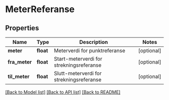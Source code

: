 # MeterReferanse

## Properties
Name | Type | Description | Notes
------------ | ------------- | ------------- | -------------
**meter** | **float** | Meterverdi for punktreferanse | [optional] 
**fra_meter** | **float** | Start-meterverdi for strekningsreferanse | [optional] 
**til_meter** | **float** | Slutt-meterverdi for strekningsreferanse | [optional] 

[[Back to Model list]](../README.md#documentation-for-models) [[Back to API list]](../README.md#documentation-for-api-endpoints) [[Back to README]](../README.md)

